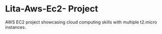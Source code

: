 # Lita-Aws-Ec2- Project
 AWS EC2 project showcasing cloud computing skills with multiple t2.micro instances.
